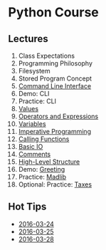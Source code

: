 # Python Course
## Lectures
1. Class Expectations
1. Programming Philosophy
1. Filesystem
1. Stored Program Concept
1. [Command Line Interface](cli.md)
1. Demo: CLI
1. Practice: CLI
1. [Values](values.md)
1. [Operators and Expressions](operators.md)
1. [Variables](variables.md)
1. [Imperative Programming](imperative.md)
1. [Calling Functions](callingfunctions.md)
1. [Basic IO](basicio.md)
1. [Comments](comments.md)
1. [High-Level Structure](highlevelstructure.md)
1. Demo: [Greeting](demo-greeting.md)
1. Practice: [Madlib](practice-madlib.md)
1. Optional: Practice: [Taxes](practice-taxes.md)

## Hot Tips
* [2016-03-24](2016-03-24-tips.md)
* [2016-03-25](2016-03-25-tips.md)
* [2016-03-28](2016-03-28-tips.md)
